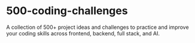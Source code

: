 # 500-coding-challenges
A collection of 500+ project ideas and challenges to practice and improve your coding skills across frontend, backend, full stack, and AI.
